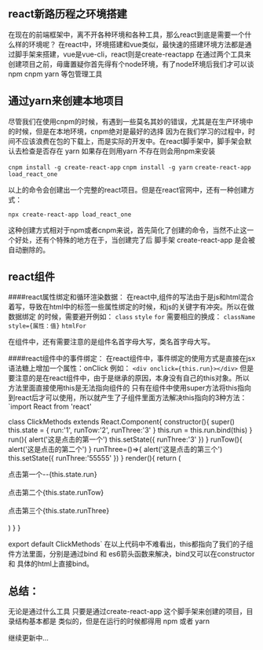 ## react新路历程之环境搭建

   在现在的前端框架中，离不开各种环境和各种工具，那么react到底是需要一个什么样的环境呢？
   在react中，环境搭建和vue类似，最快速的搭建环境方法都是通过脚手架来搭建，vue是vue-cli，react则是create-reactapp
   在通过两个工具来创建项目之前，毋庸置疑你首先得有个node环境，有了node环境后我们才可以谈npm cnpm yarn 等包管理工具

## 通过yarn来创建本地项目

   尽管我们在使用cnpm的时候，有遇到一些莫名其妙的错误，尤其是在生产环境中的时候，但是在本地环境，cnpm绝对是最好的选择
   因为在我们学习的过程中，时间不应该浪费在包的下载上，而是实际的开发中。在react脚手架中，脚手架会默认去检查是否存在
   yarn 如果存在则用yarn 不存在则会用npm来安装

   `cnpm install -g create-react-app`
   `cnpm install -g yarn`
   `create-react-app load_react_one`

   以上的命令会创建出一个完整的react项目。但是在react官网中，还有一种创建方式：

   `npx create-react-app load_react_one`

   这种创建方式相对于npm或者cnpm来说，首先简化了创建的命令，当然不止这一个好处，还有个特殊的地方在于，当创建完了后
   脚手架 create-react-app 是会被自动删除的。

## react组件
####react属性绑定和循环渲染数据：
   在react中,组件的写法由于是js和html混合着写，导致在html中的标签一些属性绑定的时候，和js的关键字有冲突。所以在做数据绑定
   的时候，需要避开例如：
   `class`
   `style`
   `for`
   需要相应的换成：
   `className`
   `style={属性：值}`
   `htmlFor`

   在组件中，还有需要注意的是组件名首字母大写，类名首字母大写。

####react组件中的事件绑定：
   在react组件中，事件绑定的使用方式是直接在jsx语法糖上增加一个属性：onClick 例如：
   `<div onclick={this.run}></div>`
   但是要注意的是在react组件中，由于是继承的原因，本身没有自己的this对象。所以方法里面直接使用this是无法指向组件的
   只有在组件中使用super方法将this指向到react后才可以使用，所以就产生了子组件里面方法解决this指向的3种方法：
   `import React from 'react'

   class ClickMethods extends React.Component{
       constructor(){
           super()
           this.state = {
               run:'1',
               runTow:'2',
               runThree:'3'
           }
           this.run = this.run.bind(this)
       }
       run(){
           alert('这是点击的第一个')
           this.setState({
               runThree:'3'
           })
       }
       runTow(){
           alert('这是点击的第二个')
       }
       runThree=()=>{
           alert('这是点击的第三个')
           this.setState({
               runThree:'55555'
           })
       }
       render(){
           return (
               <div>
                   <div onClick={this.run}>点击第一个--{this.state.run}</div>
                   <br/>
                   <div onClick={this.runTow.bind(this)}>点击第二个{this.state.runTow}</div>
                   <br/>
                   <div onClick={this.runThree}>点击第三个{this.state.runThree}</div>
                   <br/>
               </div>
           )
       }
   }

   export default ClickMethods`
   在以上代码中不难看出，this都指向了我们的子组件方法里面，分别是通过bind 和 es6箭头函数来解决，bind又可以在constructor和
   具体的html上直接bind。


   ## 总结：

   无论是通过什么工具 只要是通过create-react-app 这个脚手架来创建的项目，目录结构基本都是
   类似的，但是在运行的时候都得用 npm 或者 yarn


   继续更新中...
